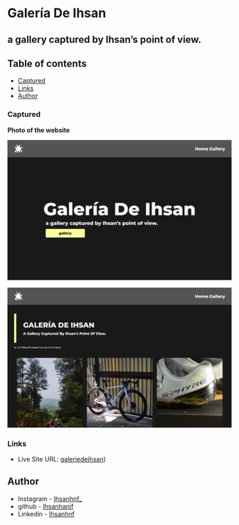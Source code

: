 # Galería De Ihsan
## a gallery captured by Ihsan’s point of view.

## Table of contents

  - [Captured](#Captured)
  - [Links](#links)
  - [Author](#author)

### Captured

**Photo of the website**

![](home.png)

![](gallery.png)

### Links

- Live Site URL: [galeriedeihsan](https://galeriedeihsan.vercel.app/))

## Author

- Instagram - [Ihsanhnf_](https://www.instagram.com/ihsanhnf_/)
- github - [Ihsanhanif](https://github.com/Ihsanhanif)
- Linkedin - [Ihsanhnf](https://www.linkedin.com/in/ihsanhnf/)
